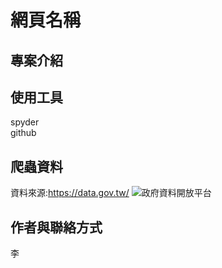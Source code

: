 # 網頁名稱

## 專案介紹

## 使用工具
spyder<br>
github
## 爬蟲資料
資料來源:https://data.gov.tw/
![政府資料開放平台](https://github.com/user-attachments/assets/a5a9d38a-5376-4911-bda2-5cea5e5939c5)
## 作者與聯絡方式 
李
